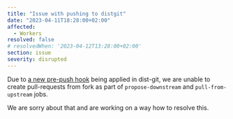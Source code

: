 ```yaml
---
title: "Issue with pushing to distgit"
date: "2023-04-11T18:28:00+02:00"
affected:
  - Workers
resolved: false
# resolvedWhen: '2023-04-12T13:28:00+02:00'
section: issue
severity: disrupted
---
```


Due to [a new pre-push hook](https://docs.pagure.org/rpkg/releases/1.66.html#checking-a-repo-configuration-before-git-push-with-a-git-hook-script)
being applied in dist-git, we are unable to create pull-requests
from fork as part of `propose-downstream` and `pull-from-upstream` jobs.

We are sorry about that and are working on a way how to resolve this.

